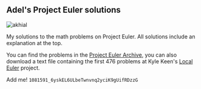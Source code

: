 ## Adel's Project Euler solutions

![akhial](https://projecteuler.net/profile/akhial.png)

My solutions to the math problems on Project Euler. All solutions include an explanation at the top.

You can find the problems in the [Project Euler Archive](https://projecteuler.net/archives), 
you can also download a text file containing the first 476 problems at Kyle Keen's 
[Local Euler](https://github.com/davidcorbin/euler-offline) project.

Add me! ```1081591_6yskEL6ULbeTwnvnq2yciK9gUifRDzzG```